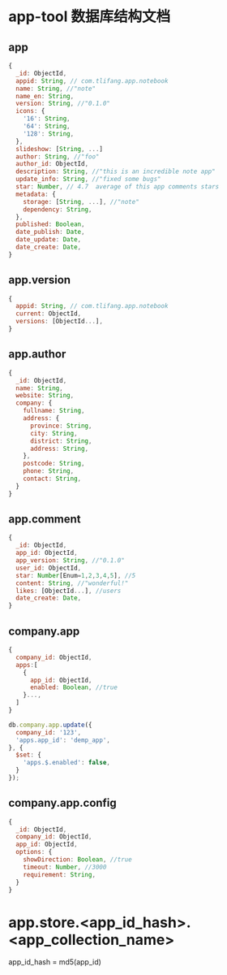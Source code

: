 # app-tool 数据库结构文档

## app

```javascript
{
  _id: ObjectId,
  appid: String, // com.tlifang.app.notebook
  name: String, //"note"
  name_en: String,
  version: String, //"0.1.0"
  icons: {
    '16': String,
    '64': String,
    '128': String,
  },
  slideshow: [String, ...]
  author: String, //"foo"
  author_id: ObjectId,
  description: String, //"this is an incredible note app"
  update_info: String, //"fixed some bugs"
  star: Number, // 4.7  average of this app comments stars
  metadata: {
    storage: [String, ...], //"note"
    dependency: String,
  },
  published: Boolean,
  date_publish: Date,
  date_update: Date,
  date_create: Date,
}
```

## app.version

```javascript
{
  appid: String, // com.tlifang.app.notebook
  current: ObjectId,
  versions: [ObjectId...],
}
```

## app.author

```javascript
{
  _id: ObjectId,
  name: String,
  website: String,
  company: {
    fullname: String,
    address: {
      province: String,
      city: String,
      district: String,
      address: String,
    },
    postcode: String,
    phone: String,
    contact: String,
  }
}
```

## app.comment

```javascript
{
  _id: ObjectId,
  app_id: ObjectId,
  app_version: String, //"0.1.0"
  user_id: ObjectId,
  star: Number[Enum=1,2,3,4,5], //5
  content: String, //"wonderful!"
  likes: [ObjectId...], //users
  date_create: Date,
}
```


## company.app

```javascript
{
  company_id: ObjectId,
  apps:[
    {
      app_id: ObjectId,
      enabled: Boolean, //true
    }...,
  ]
}
```

```javascript
db.company.app.update({
  company_id: '123',
  'apps.app_id': 'demp_app',
}, {
  $set: {
    'apps.$.enabled': false,
  }
});
```

## company.app.config

```javascript
{
  _id: ObjectId,
  company_id: ObjectId,
  app_id: ObjectId,
  options: {
    showDirection: Boolean, //true
    timeout: Number, //3000
    requirement: String,        
  }
}
```

# app.store.<app_id_hash>.<app_collection_name>

app_id_hash = md5(app_id)
